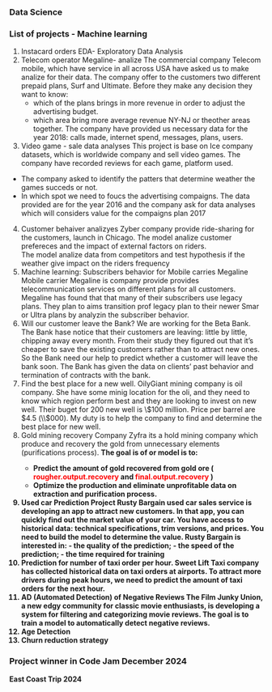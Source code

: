 ### Data Science
### List of projects - Machine learning

1. Instacard orders
   EDA- Exploratory Data Analysis 
2. Telecom operator Megaline- analize
   The commercial company Telecom mobile, which have service in all across USA have asked us to make analize for their data.
   The company offer to the customers two different prepaid plans, Surf and Ultimate. Before they make any decision they want to know:
   -  which of the plans brings in more revenue in order to adjust the advertising budget.
   -  which area bring more average revenue NY-NJ or theother areas together.
   The company have provided us necessary data  for the year 2018: calls made, internet spend, messages, plans, users.
3. Video game - sale data analyses
   This project is base on Ice company datasets, which is worldwide company and sell video games. The company have recorded reviews for each game, platform used. 
  - The company asked to identify the patters that determine  weather the games succeds or not.
  - In which spot we need to foucs the advertising compaigns.
  The data provided are for the year 2016 and the company ask for data analyses which will considers value for the compaigns plan 2017
4. Customer behaiver analizyes
  Zyber company provide ride-sharing for the customers, launch in Chicago.
  The model analize customer prefereces and the impact of external factors on riders.  
  The model analize data from competitors and test hypothesis if the weather give impact on the riders frequency
5. Machine learning: Subscribers behavior for Mobile carries Megaline
  Mobile carrier Megaline is company provide provides telecommunication services on different plans for all customers.  
  Megaline has found that that many of their subscribers use legacy plans. They plan to aims transition prof legacy plan to their newer Smar or Ultra plans by analyzin the     subscriber behavior.
6. Will our customer leave the Bank?
  We are working for the Beta Bank. The Bank hase notice that their customers are leaving: little by little, chipping away every month.  From their study they figured out that it’s cheaper to save the existing customers rather than to attract new ones.
  So the Bank need our help to predict whether a customer will leave the bank soon.
  The Bank has given the data on clients’ past behavior and termination of contracts with the bank.
7. Find the best place for a new well.
  OilyGiant mining company is oil company. She have some minig location for the oli, and they need to know which region perform best and they are looking to invest on new well.
  Their buget for 200 new well is \\$100 million.  Price per barrel are $4.5 (\\$000). 
  My duty is to help the company to find and determine the best place for new well.
9. Gold mining recovery
    Company Zyfra its a hold mining company which produce and recovery the gold from unnecessary elements (purifications process).
    <b > The goal is of or model is to:
    * Predict the amount of gold recovered from gold ore (<span style="color:red"> rougher.output.recovery </span> and <span style="color:red">  final.output.recovery </span>)
    * Optimize the production and eliminate unprofitable data on extraction and purification process.
10.  Used car Prediction Project
    Rusty Bargain used car sales service is developing an app to attract new customers. In that app, you can quickly find out the market value of your car. You have access to   historical data: technical specifications, trim versions, and prices. You need to build the model to determine the value. 
    Rusty Bargain is interested in:
    - the quality of the prediction;
    - the speed of the prediction;
    - the time required for training
11. Prediction for number of taxi order per hour.
    Sweet Lift Taxi company has collected historical data on taxi orders at airports. To attract more drivers during peak hours, we need to predict the amount of taxi orders for the next hour.
12. AD (Automated Detection) of Negative Reviews
    The Film Junky Union, a new edgy community for classic movie enthusiasts, is developing a system for filtering and categorizing movie reviews.
    **The goal is to train a model to automatically detect negative reviews**.
13. Age Detection
14. Churn reduction strategy


### Project winner in Code Jam December 2024
**East Coast Trip 2024**
